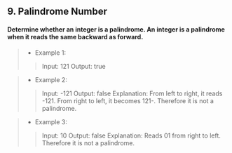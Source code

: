 ## 9. Palindrome Number
#### Determine whether an integer is a palindrome. An integer is a palindrome when it reads the same backward as forward.

>* Example 1:
>> Input: 121
>> Output: true

>* Example 2:
>> Input: -121
>> Output: false
>> Explanation: From left to right, it reads -121. From right to left, it becomes 121-. Therefore it is not a palindrome.

>* Example 3:
>> Input: 10
>> Output: false
>> Explanation: Reads 01 from right to left. Therefore it is not a palindrome.